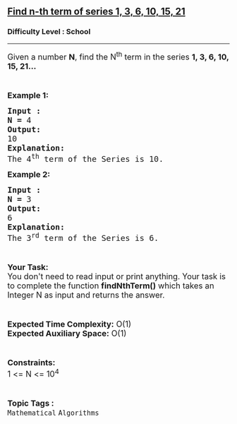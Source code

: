 <h2><a href="https://www.geeksforgeeks.org/problems/find-n-th-term-of-series-1-3-6-10-15-215506/1?page=1&category=Mathematical&difficulty=School&sortBy=submissions">Find n-th term of series 1, 3, 6, 10, 15, 21</a></h2><h3>Difficulty Level : School</h3><hr><div class="problems_problem_content__Xm_eO"><p><span style="font-size:18px">Given a number <strong>N</strong>, find the N<sup>th</sup> term in the series <strong>1, 3, 6, 10, 15, 21…</strong></span></p>

<p>&nbsp;</p>

<p><span style="font-size:18px"><strong>Example 1:</strong></span></p>

<pre><span style="font-size:18px"><strong>Input :</strong></span>
<span style="font-size:18px"><strong>N = </strong>4 </span>
<span style="font-size:18px"><strong>Output:</strong></span>
<span style="font-size:18px">10</span>
<span style="font-size:18px"><strong>Explanation:</strong></span>
<span style="font-size:18px">The 4<sup>th</sup> term of the Series is 10.</span></pre>

<p><span style="font-size:18px"><strong>Example 2:</strong></span></p>

<pre><span style="font-size:18px"><strong>Input :</strong></span>
<span style="font-size:18px"><strong>N = </strong>3 </span>
<span style="font-size:18px"><strong>Output:</strong></span>
<span style="font-size:18px">6</span>
<span style="font-size:18px"><strong>Explanation:</strong></span>
<span style="font-size:18px">The 3<sup>rd</sup> term of the Series is 6.</span></pre>

<p>&nbsp;</p>

<p><span style="font-size:18px"><strong>Your Task:</strong><br>
You don't need to read input or print anything. Your task is to complete the function <strong>findNthTerm()</strong> which takes an Integer N as input and returns the answer.</span></p>

<p>&nbsp;</p>

<p><span style="font-size:18px"><strong>Expected Time Complexity:</strong> O(1)</span><br>
<span style="font-size:18px"><strong>Expected Auxiliary Space:</strong> O(1)</span></p>

<p>&nbsp;</p>

<p><span style="font-size:18px"><strong>Constraints:</strong></span><br>
<span style="font-size:18px">1 &lt;= N &lt;= 10<sup>4</sup></span></p>
</div><br><p><span style=font-size:18px><strong>Topic Tags : </strong><br><code>Mathematical</code>&nbsp;<code>Algorithms</code>&nbsp;